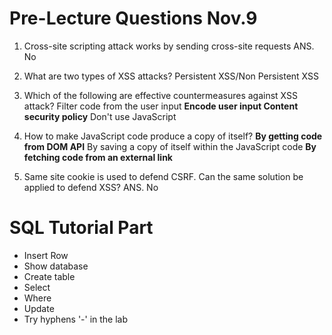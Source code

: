 # Pre-Lecture Questions Nov.9
1. Cross-site scripting attack works by sending cross-site requests ANS. No
2. What are two types of XSS attacks? 
Persistent XSS/Non Persistent XSS
3. Which of the following are effective countermeasures against XSS attack?
Filter code from the user input
**Encode user input
Content security policy**
Don't use JavaScript

4. How to make JavaScript code produce a copy of itself?
**By getting code from DOM API**
By saving a copy of itself within the JavaScript code
**By fetching code from an external link**
5. Same site cookie is used to defend CSRF. Can the same solution be applied to defend XSS? ANS. No

# SQL Tutorial Part
- Insert Row
- Show database
- Create table
- Select
- Where
- Update
- Try hyphens '-' in the lab
